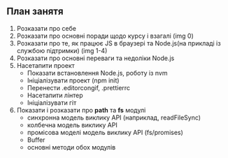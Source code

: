## План занятя

1. Розказати про себе
2. Розказати про основні поради щодо курсу і взагалі (img 0)
3. Розказати про те, як працює JS в браузері та Node.js(на прикладі із службою підтримки) (img 1-4)
4. Розказати про основні переваги та недоліки Node.js
5. Насетапити проект
   - Показати встановлення Node.js, роботу із nvm
   - Ініціалізувати проект (npm init)
   - Перенести .editorcongif, .prettierrc
   - Насетапити лінтер
   - Ініціалізувати гіт
6. Показати і розказати про **path** тa **fs** модулі
   - синхронна модель виклику API (наприклад, readFileSync)
   - колбечна модель виклику API
   - промісова моделі модель виклику API (fs/promises)
   - Buffer
   - основні методи обох модулів
